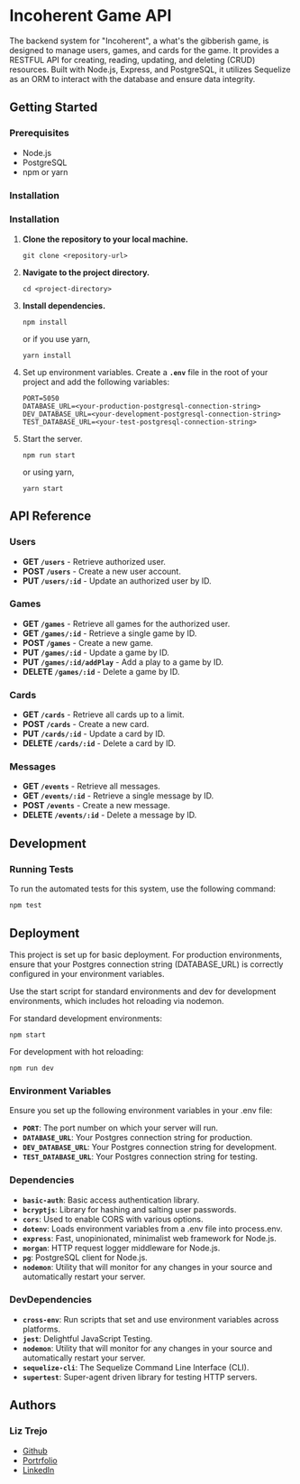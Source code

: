 # Incoherent Game API
The backend system for "Incoherent", a what's the gibberish game, is designed to manage users, games, and cards for the game. It provides a RESTFUL API for creating, reading, updating, and deleting (CRUD) resources. Built with Node.js, Express, and PostgreSQL, it utilizes Sequelize as an ORM to interact with the database and ensure data integrity.

## Getting Started

### Prerequisites

- Node.js
- PostgreSQL
- npm or yarn

### Installation


### Installation
1. **Clone the repository to your local machine.**

    ```
    git clone <repository-url>
    ```

2. **Navigate to the project directory.**

    ```
    cd <project-directory>
    ```

3. **Install dependencies.**

    ```
    npm install
    ```
    
     or if you use yarn, 
     
     ```
     yarn install
     ```

4. Set up environment variables. Create a **`.env`** file in the root of your project and add the following variables:

    ```
    PORT=5050
    DATABASE_URL=<your-production-postgresql-connection-string>
    DEV_DATABASE_URL=<your-development-postgresql-connection-string>
    TEST_DATABASE_URL=<your-test-postgresql-connection-string>
    ```

5. Start the server.

    ```
    npm run start
    ``` 
    
    or using yarn, 
    
    ```
    yarn start
    ```


## API Reference

### Users
* **GET `/users`** - Retrieve authorized user.
* **POST `/users`** - Create a new user account.
* **PUT `/users/:id`** - Update an authorized user by ID.

### Games
* **GET `/games`** - Retrieve all games for the authorized user.
* **GET `/games/:id`** - Retrieve a single game by ID.
* **POST `/games`** - Create a new game.
* **PUT `/games/:id`** - Update a game by ID.
* **PUT `/games/:id/addPlay`** - Add a play to a game by ID.
* **DELETE `/games/:id`** - Delete a game by ID.

### Cards
* **GET `/cards`** - Retrieve all cards up to a limit.
* **POST `/cards`** - Create a new card.
* **PUT `/cards/:id`** - Update a card by ID.
* **DELETE `/cards/:id`** - Delete a card by ID.

### Messages 
* **GET `/events`** - Retrieve all messages.
* **GET `/events/:id`** - Retrieve a single message by ID.
* **POST `/events`** - Create a new message.
* **DELETE `/events/:id`** - Delete a message by ID.

## Development

### Running Tests
To run the automated tests for this system, use the following command:

```
npm test
```


## Deployment
This project is set up for basic deployment. For production environments, ensure that your Postgres connection string (DATABASE_URL) is correctly configured in your environment variables. 

Use the start script for standard environments and dev for development environments, which includes hot reloading via nodemon.

For standard development environments:

```
npm start
```

For development with hot reloading:

```
npm run dev
```

### Environment Variables
Ensure you set up the following environment variables in your .env file:

* **`PORT`**: The port number on which your server will run.
* **`DATABASE_URL`**: Your Postgres connection string for production.
* **`DEV_DATABASE_URL`**: Your Postgres connection string for development.
* **`TEST_DATABASE_URL`**: Your Postgres connection string for testing.

### Dependencies
* **`basic-auth`**: Basic access authentication library.
* **`bcryptjs`**: Library for hashing and salting user passwords.
* **`cors`**: Used to enable CORS with various options.
* **`dotenv`**: Loads environment variables from a .env file into process.env.
* **`express`**: Fast, unopinionated, minimalist web framework for Node.js.
* **`morgan`**: HTTP request logger middleware for Node.js.
* **`pg`**: PostgreSQL client for Node.js.
* **`nodemon`**: Utility that will monitor for any changes in your source and automatically restart your server.

### DevDependencies
* **`cross-env`**: Run scripts that set and use environment variables across platforms.
* **`jest`**: Delightful JavaScript Testing.
* **`nodemon`**: Utility that will monitor for any changes in your source and automatically restart your server.
* **`sequelize-cli`**: The Sequelize Command Line Interface (CLI).
* **`supertest`**: Super-agent driven library for testing HTTP servers.


## Authors

### **Liz Trejo**
* [Github](https://github.com/lissetet)
* [Portrfolio](https://liztrejo.dev/)
* [LinkedIn](https://www.linkedin.com/in/liz-trejo/)